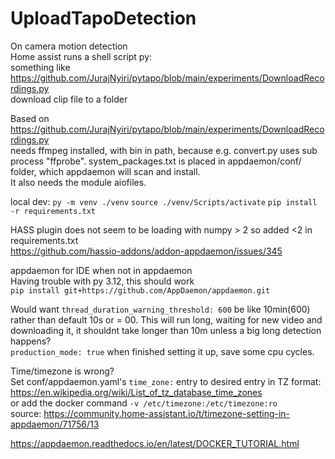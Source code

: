 # UploadTapoDetection

On camera motion detection  
Home assist runs a shell script py:  
something like https://github.com/JurajNyiri/pytapo/blob/main/experiments/DownloadRecordings.py  
download clip file to a folder  

Based on https://github.com/JurajNyiri/pytapo/blob/main/experiments/DownloadRecordings.py  
needs ffmpeg installed, with bin in path, because e.g. convert.py uses sub process "ffprobe". system_packages.txt is placed in appdaemon/conf/ folder, which appdaemon will scan and install.  
It also needs the module aiofiles.  

local dev:
`py -m venv ./venv`
`source ./venv/Scripts/activate`
`pip install -r requirements.txt`

HASS plugin does not seem to be loading with numpy > 2 so added <2 in requirements.txt  
https://github.com/hassio-addons/addon-appdaemon/issues/345

appdaemon for IDE when not in appdaemon  
Having trouble with py 3.12, this should work  
`pip install git+https://github.com/AppDaemon/appdaemon.git`

Would want `thread_duration_warning_threshold: 600` be like 10min(600) rather than default 10s or = 00. This will run long, waiting for new video and downloading it, it shouldnt take longer than 10m unless a big long detection happens?  
`production_mode: true` when finished setting it up, save some cpu cycles.

Time/timezone is wrong?  
Set conf/appdaemon.yaml's `time_zone:` entry to desired entry in TZ format:  
https://en.wikipedia.org/wiki/List_of_tz_database_time_zones  
or add the docker command `-v /etc/timezone:/etc/timezone:ro`  
source: https://community.home-assistant.io/t/timezone-setting-in-appdaemon/71756/13

https://appdaemon.readthedocs.io/en/latest/DOCKER_TUTORIAL.html

